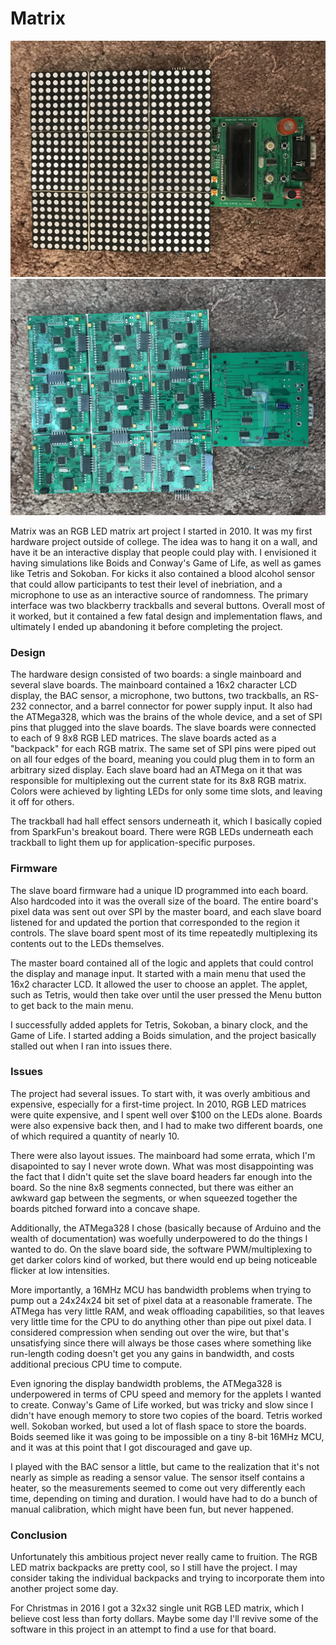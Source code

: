 # Matrix

![Matrix front](MatrixFront.JPG)
![Matrix back](MatrixBack.JPG)

Matrix was an RGB LED matrix art project I started in 2010. It was my first hardware project outside of college. The idea was to hang it on a wall, and have it be an interactive display that people could play with. I envisioned it having simulations like Boids and Conway's Game of Life, as well as games like Tetris and Sokoban. For kicks it also contained a blood alcohol sensor that could allow participants to test their level of inebriation, and a microphone to use as an interactive source of randomness. The primary interface was two blackberry trackballs and several buttons. Overall most of it worked, but it contained a few fatal design and implementation flaws, and ultimately I ended up abandoning it before completing the project.

### Design
The hardware design consisted of two boards: a single mainboard and several slave boards. The mainboard contained a 16x2 character LCD display, the BAC sensor, a microphone, two buttons, two trackballs, an RS-232 connector, and a barrel connector for power supply input. It also had the ATMega328, which was the brains of the whole device, and a set of SPI pins that plugged into the slave boards. The slave boards were connected to each of 9 8x8 RGB LED matrices. The slave boards acted as a "backpack" for each RGB matrix. The same set of SPI pins were piped out on all four edges of the board, meaning you could plug them in to form an arbitrary sized display. Each slave board had an ATMega on it that was responsible for multiplexing out the current state for its 8x8 RGB matrix. Colors were achieved by lighting LEDs for only some time slots, and leaving it off for others.

The trackball had hall effect sensors underneath it, which I basically copied from SparkFun's breakout board. There were RGB LEDs underneath each trackball to light them up for application-specific purposes.

### Firmware
The slave board firmware had a unique ID programmed into each board. Also hardcoded into it was the overall size of the board. The entire board's pixel data was sent out over SPI by the master board, and each slave board listened for and updated the portion that corresponded to the region it controls. The slave board spent most of its time repeatedly multiplexing its contents out to the LEDs themselves.

The master board contained all of the logic and applets that could control the display and manage input. It started with a main menu that used the 16x2 character LCD. It allowed the user to choose an applet. The applet, such as Tetris, would then take over until the user pressed the Menu button to get back to the main menu.

I successfully added applets for Tetris, Sokoban, a binary clock, and the Game of Life. I started adding a Boids simulation, and the project basically stalled out when I ran into issues there.

### Issues
The project had several issues. To start with, it was overly ambitious and expensive, especially for a first-time project. In 2010, RGB LED matrices were quite expensive, and I spent well over $100 on the LEDs alone. Boards were also expensive back then, and I had to make two different boards, one of which required a quantity of nearly 10.

There were also layout issues. The mainboard had some errata, which I'm disapointed to say I never wrote down. What was most disappointing was the fact that I didn't quite set the slave board headers far enough into the board. So the nine 8x8 segments connected, but there was either an awkward gap between the segments, or when squeezed together the boards pitched forward into a concave shape.

Additionally, the ATMega328 I chose (basically because of Arduino and the wealth of documentation) was woefully underpowered to do the things I wanted to do. On the slave board side, the software PWM/multiplexing to get darker colors kind of worked, but there would end up being noticeable flicker at low intensities.

More importantly, a 16MHz MCU has bandwidth problems when trying to pump out a 24x24x24 bit set of pixel data at a reasonable framerate. The ATMega has very little RAM, and weak offloading capabilities, so that leaves very little time for the CPU to do anything other than pipe out pixel data. I considered compression when sending out over the wire, but that's unsatisfying since there will always be those cases where something like run-length coding doesn't get you any gains in bandwidth, and costs additional precious CPU time to compute.

Even ignoring the display bandwidth problems, the ATMega328 is underpowered in terms of CPU speed and memory for the applets I wanted to create. Conway's Game of Life worked, but was tricky and slow since I didn't have enough memory to store two copies of the board. Tetris worked well. Sokoban worked, but used a lot of flash space to store the boards. Boids seemed like it was going to be impossible on a tiny 8-bit 16MHz MCU, and it was at this point that I got discouraged and gave up.

I played with the BAC sensor a little, but came to the realization that it's not nearly as simple as reading a sensor value. The sensor itself contains a heater, so the measurements seemed to come out very differently each time, depending on timing and duration. I would have had to do a bunch of manual calibration, which might have been fun, but never happened.

### Conclusion
Unfortunately this ambitious project never really came to fruition. The RGB LED matrix backpacks are pretty cool, so I still have the project. I may consider taking the individual backpacks and trying to incorporate them into another project some day.

For Christmas in 2016 I got a 32x32 single unit RGB LED matrix, which I believe cost less than forty dollars. Maybe some day I'll revive some of the software in this project in an attempt to find a use for that board.
